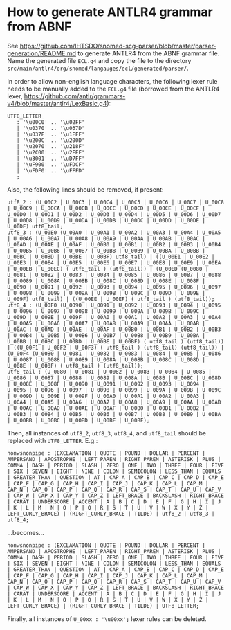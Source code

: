 # How to generate ANTLR4 grammar from ABNF

See https://github.com/IHTSDO/snomed-scg-parser/blob/master/parser-generation/README.md to generate ANTLR4 from the ABNF grammar file. Name the generated file `ECL.g4` and copy the file to the directory `src/main/antlr4/org/snomed/langauges/ecl/generated/parser/`.

In order to allow non-english language characters, the following lexer rule needs to be manually added to the `ECL.g4` file (borrowed from the ANTLR4 lexer, https://github.com/antlr/grammars-v4/blob/master/antlr4/LexBasic.g4):

```
UTF8_LETTER 
   : '\u00C0' .. '\u02FF'
   | '\u0370' .. '\u037D'
   | '\u037F' .. '\u1FFF'
   | '\u200C' .. '\u200D'
   | '\u2070' .. '\u218F'
   | '\u2C00' .. '\u2FEF'
   | '\u3001' .. '\uD7FF'
   | '\uF900' .. '\uFDCF'
   | '\uFDF0' .. '\uFFFD'
   ;
```

Also, the following lines should be removed, if present:

```
utf8_2 : (U_00C2 | U_00C3 | U_00C4 | U_00C5 | U_00C6 | U_00C7 | U_00C8 | U_00C9 | U_00CA | U_00CB | U_00CC | U_00CD | U_00CE | U_00CF | U_00D0 | U_00D1 | U_00D2 | U_00D3 | U_00D4 | U_00D5 | U_00D6 | U_00D7 | U_00D8 | U_00D9 | U_00DA | U_00DB | U_00DC | U_00DD | U_00DE | U_00DF) utf8_tail;
utf8_3 : (U_00E0 (U_00A0 | U_00A1 | U_00A2 | U_00A3 | U_00A4 | U_00A5 | U_00A6 | U_00A7 | U_00A8 | U_00A9 | U_00AA | U_00AB | U_00AC | U_00AD | U_00AE | U_00AF | U_00B0 | U_00B1 | U_00B2 | U_00B3 | U_00B4 | U_00B5 | U_00B6 | U_00B7 | U_00B8 | U_00B9 | U_00BA | U_00BB | U_00BC | U_00BD | U_00BE | U_00BF) utf8_tail) | ((U_00E1 | U_00E2 | U_00E3 | U_00E4 | U_00E5 | U_00E6 | U_00E7 | U_00E8 | U_00E9 | U_00EA | U_00EB | U_00EC) ( utf8_tail ) (utf8_tail)) | (U_00ED (U_0080 | U_0081 | U_0082 | U_0083 | U_0084 | U_0085 | U_0086 | U_0087 | U_0088 | U_0089 | U_008A | U_008B | U_008C | U_008D | U_008E | U_008F | U_0090 | U_0091 | U_0092 | U_0093 | U_0094 | U_0095 | U_0096 | U_0097 | U_0098 | U_0099 | U_009A | U_009B | U_009C | U_009D | U_009E | U_009F) utf8_tail) | ((U_00EE | U_00EF) ( utf8_tail ) (utf8_tail));
utf8_4 : (U_00F0 (U_0090 | U_0091 | U_0092 | U_0093 | U_0094 | U_0095 | U_0096 | U_0097 | U_0098 | U_0099 | U_009A | U_009B | U_009C | U_009D | U_009E | U_009F | U_00A0 | U_00A1 | U_00A2 | U_00A3 | U_00A4 | U_00A5 | U_00A6 | U_00A7 | U_00A8 | U_00A9 | U_00AA | U_00AB | U_00AC | U_00AD | U_00AE | U_00AF | U_00B0 | U_00B1 | U_00B2 | U_00B3 | U_00B4 | U_00B5 | U_00B6 | U_00B7 | U_00B8 | U_00B9 | U_00BA | U_00BB | U_00BC | U_00BD | U_00BE | U_00BF) ( utf8_tail ) (utf8_tail)) | ((U_00F1 | U_00F2 | U_00F3) ( utf8_tail ) (utf8_tail) (utf8_tail)) | (U_00F4 (U_0080 | U_0081 | U_0082 | U_0083 | U_0084 | U_0085 | U_0086 | U_0087 | U_0088 | U_0089 | U_008A | U_008B | U_008C | U_008D | U_008E | U_008F) ( utf8_tail ) (utf8_tail));
utf8_tail : (U_0080 | U_0081 | U_0082 | U_0083 | U_0084 | U_0085 | U_0086 | U_0087 | U_0088 | U_0089 | U_008A | U_008B | U_008C | U_008D | U_008E | U_008F | U_0090 | U_0091 | U_0092 | U_0093 | U_0094 | U_0095 | U_0096 | U_0097 | U_0098 | U_0099 | U_009A | U_009B | U_009C | U_009D | U_009E | U_009F | U_00A0 | U_00A1 | U_00A2 | U_00A3 | U_00A4 | U_00A5 | U_00A6 | U_00A7 | U_00A8 | U_00A9 | U_00AA | U_00AB | U_00AC | U_00AD | U_00AE | U_00AF | U_00B0 | U_00B1 | U_00B2 | U_00B3 | U_00B4 | U_00B5 | U_00B6 | U_00B7 | U_00B8 | U_00B9 | U_00BA | U_00BB | U_00BC | U_00BD | U_00BE | U_00BF);
```

Then, all instances of `utf8_2`, `utf8_3`, `utf8_4`, and `utf8_tail` should be replaced with `UTF8_LETTER`. E.g.:
```
nonwsnonpipe : (EXCLAMATION | QUOTE | POUND | DOLLAR | PERCENT | AMPERSAND | APOSTROPHE | LEFT_PAREN | RIGHT_PAREN | ASTERISK | PLUS | COMMA | DASH | PERIOD | SLASH | ZERO | ONE | TWO | THREE | FOUR | FIVE | SIX | SEVEN | EIGHT | NINE | COLON | SEMICOLON | LESS_THAN | EQUALS | GREATER_THAN | QUESTION | AT | CAP_A | CAP_B | CAP_C | CAP_D | CAP_E | CAP_F | CAP_G | CAP_H | CAP_I | CAP_J | CAP_K | CAP_L | CAP_M | CAP_N | CAP_O | CAP_P | CAP_Q | CAP_R | CAP_S | CAP_T | CAP_U | CAP_V | CAP_W | CAP_X | CAP_Y | CAP_Z | LEFT_BRACE | BACKSLASH | RIGHT_BRACE | CARAT | UNDERSCORE | ACCENT | A | B | C | D | E | F | G | H | I | J | K | L | M | N | O | P | Q | R | S | T | U | V | W | X | Y | Z | LEFT_CURLY_BRACE) | (RIGHT_CURLY_BRACE | TILDE) | utf8_2 | utf8_3 | utf8_4;
```
...becomes...
```
nonwsnonpipe : (EXCLAMATION | QUOTE | POUND | DOLLAR | PERCENT | AMPERSAND | APOSTROPHE | LEFT_PAREN | RIGHT_PAREN | ASTERISK | PLUS | COMMA | DASH | PERIOD | SLASH | ZERO | ONE | TWO | THREE | FOUR | FIVE | SIX | SEVEN | EIGHT | NINE | COLON | SEMICOLON | LESS_THAN | EQUALS | GREATER_THAN | QUESTION | AT | CAP_A | CAP_B | CAP_C | CAP_D | CAP_E | CAP_F | CAP_G | CAP_H | CAP_I | CAP_J | CAP_K | CAP_L | CAP_M | CAP_N | CAP_O | CAP_P | CAP_Q | CAP_R | CAP_S | CAP_T | CAP_U | CAP_V | CAP_W | CAP_X | CAP_Y | CAP_Z | LEFT_BRACE | BACKSLASH | RIGHT_BRACE | CARAT | UNDERSCORE | ACCENT | A | B | C | D | E | F | G | H | I | J | K | L | M | N | O | P | Q | R | S | T | U | V | W | X | Y | Z | LEFT_CURLY_BRACE) | (RIGHT_CURLY_BRACE | TILDE) | UTF8_LETTER;
```
Finally, all instances of `U_00xx : '\u00xx';` lexer rules can be deleted.
